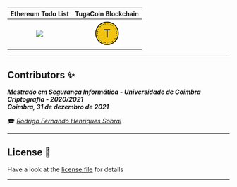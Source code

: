 Ethereum Todo List | TugaCoin Blockchain 
:---: | :---:
<a href="https://github.com/RodrigoSobral2000/Assignment_2021_Crypto/tree/main/ETH_Blockchain_Todo"><img src="https://img.icons8.com/fluency/48/000000/ethereum.png"></a> | <a href="https://github.com/RodrigoSobral2000/Assignment_2021_Crypto/tree/main/TugaCoin"><img width="60" height="60" src="TugaCoin/src/tugacoin.svg"></a>

___

## **Contributors** :sparkles:

<html><i><b> Mestrado em Segurança Informática - Universidade de Coimbra<br>
Criptografia - 2020/2021 <br>
Coimbra, 31 de dezembro de 2021
</b></i></html>

:mortar_board: *[Rodrigo Fernando Henriques Sobral](https://github.com/RodrigoSobral2000)*

___

## License :link:
Have a look at the [license file](LICENSE) for details

___
